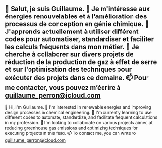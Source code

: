 👋 Salut, je suis Guillaume.
👀 Je m'intéresse aux énergies renouvelables et à l’amélioration des processus de conception en génie chimique.
🌱 J'apprends actuellement à utiliser différent codes pour automatiser, standardiser et faciliter les calculs fréquents dans mon métier.
💞️ Je cherche à collaborer sur divers projets de réduction de la production de gaz à effet de serre et sur l'optimisation des techniques pour exécuter des projets dans ce domaine.
📫 Pour me contacter, vous pouvez m’écrire à guillaume_perron@icloud.com
------------
👋 Hi, I'm Guillaume.
👀 I'm interested in renewable energies and improving design processes in chemical engineering.
🌱 I'm currently learning to use different codes to automate, standardize, and facilitate frequent calculations in my profession.
💞️ I'm looking to collaborate on various projects aimed at reducing greenhouse gas emissions and optimizing techniques for executing projects in this field.
📫 To contact me, you can write to guillaume_perron@icloud.com

